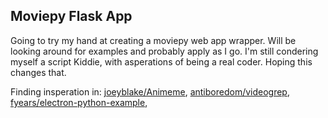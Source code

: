 ## Moviepy Flask App

Going to try my hand at creating a moviepy web app wrapper.
Will be looking around for examples and probably apply as I go.
I'm still condering myself a script Kiddie, with asperations of being a real coder.
Hoping this changes that.

Finding insperation in: [joeyblake/Animeme](https://github.com/joeyblake/Animeme), 
                        [antiboredom/videogrep](https://github.com/antiboredom/videogrep), 
                        [fyears/electron-python-example](https://github.com/fyears/electron-python-example), 


